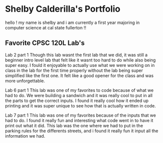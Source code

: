 # Shelby Calderilla's Portfolio 

hello ! my name is shelby and i am currently a first year 
majoring in computer science at cal state fullerton !!

## Favorite CPSC 120L Lab's 

Lab 2 part 1 
Though this lab wasnt the first lab that we did, it was still a beginner intro level lab that
felt like it wasnt too hard to do while also being super easy. I fould it enjoyable to actually
use what we were working on in class in the lab for the first time properly without the lab being
super simplified like the first one. It felt like a good opener for the class and was more unforgettable. 

Lab 6 part 1
This lab was one of my favorites to code because of what we had to do. We were building a sandwich and
it was really cool to put in all the parts to get the correct inputs. I found it really cool how it ended
up printing and it was super unique to see how that is actually written in code. 

Lab 7 part 1
This lab was one of my favorites because of the inputs that we had to do. I found it really fun and interesting
what code went in to have it print out what it did. This lab was the one where we had to put in the parking
rules for the differents streets, and i found it really fun it input all the information we had. 

